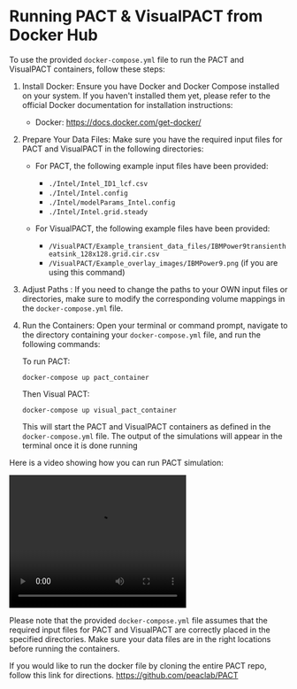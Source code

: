 # Running PACT & VisualPACT from Docker Hub

To use the provided `docker-compose.yml` file to run the PACT and VisualPACT containers, follow these steps:

1. Install Docker:
   Ensure you have Docker and Docker Compose installed on your system. If you haven't installed them yet, please refer to the official Docker documentation for installation instructions:
   - Docker: https://docs.docker.com/get-docker/

2. Prepare Your Data Files:
   Make sure you have the required input files for PACT and VisualPACT in the following directories:

   - For PACT, the following example input files have been provided:
     - `./Intel/Intel_ID1_lcf.csv`
     - `./Intel/Intel.config`
     - `./Intel/modelParams_Intel.config`
     - `./Intel/Intel.grid.steady`

   - For VisualPACT, the following example files have been provided:
     - `/VisualPACT/Example_transient_data_files/IBMPower9transientheatsink_128x128.grid.cir.csv` 
     - `/VisualPACT/Example_overlay_images/IBMPower9.png` (if you are using this command)

3. Adjust Paths :
   If you need to change the paths to your OWN input files or directories, make sure to modify the corresponding volume mappings in the `docker-compose.yml` file.

4. Run the Containers:
   Open your terminal or command prompt, navigate to the directory containing your `docker-compose.yml` file, and run the following commands:

   To run PACT: 

   ```
   docker-compose up pact_container
   ```

   Then Visual PACT: 
   
   ```
   docker-compose up visual_pact_container
   ```

   This will start the PACT and VisualPACT containers as defined in the `docker-compose.yml` file.
   The output of the simulations will appear in the terminal once it is done running

Here is a video showing how you can run PACT simulation:

<video width="320" height="240" controls>
  <source src="PACT simulation.mp4" type="video/mp4">
</video>

Please note that the provided `docker-compose.yml` file assumes that the required input files for PACT and VisualPACT are correctly placed in the specified directories. Make sure your data files are in the right locations before running the containers.

If you would like to run the docker file by cloning the entire PACT repo, follow this link for directions.  https://github.com/peaclab/PACT